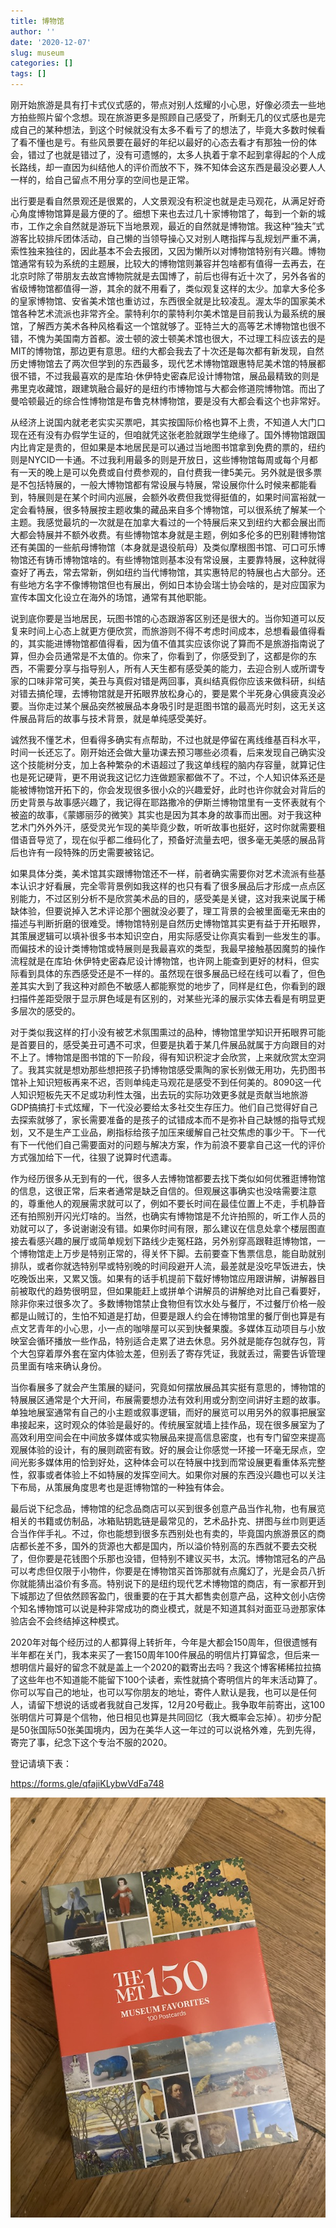 ```yaml
---
title: 博物馆
author: ''
date: '2020-12-07'
slug: museum
categories: []
tags: []
---
```


刚开始旅游是具有打卡式仪式感的，带点对别人炫耀的小心思，好像必须去一些地方拍些照片留个念想。现在旅游更多是照顾自己感受了，所剩无几的仪式感也是完成自己的某种想法，到这个时候就没有太多不看亏了的想法了，毕竟大多数时候看了看不懂也是亏。有些风景要在最好的年纪以最好的心态去看才有那独一份的体会，错过了也就是错过了，没有可遗憾的，太多人执着于拿不起到拿得起的个人成长路线，却一直因为纠结他人的评价而放不下，殊不知体会这东西是最没必要人人一样的，给自己留点不用分享的空间也是正常。

出行要是看自然景观还是很累的，人文景观没有积淀也就是走马观花，从满足好奇心角度博物馆算是最方便的了。细想下来也去过几十家博物馆了，每到一个新的城市，工作之余自然就是游玩下当地景观，最近的自然就是博物馆。我这种“独夫”式游客比较排斥团体活动，自己懒的当领导操心又对别人瞎指挥与乱规划严重不满，索性独来独往的，因此基本不会去报团，又因为懒所以对博物馆特别有兴趣。博物馆通常有较为系统的主题展，比较大的博物馆则兼容并包啥都有值得一去再去，在北京时除了带朋友去故宫博物院就是去国博了，前后也得有近十次了，另外各省的省级博物馆都值得一游，其余的就不用看了，类似观复这样的太少。加拿大多伦多的皇家博物馆、安省美术馆也重访过，东西很全就是比较凌乱。渥太华的国家美术馆各种艺术流派也非常齐全。蒙特利尔的蒙特利尔美术馆是目前我认为最系统的展馆，了解西方美术各种风格看这一个馆就够了。亚特兰大的高等艺术博物馆也很不错，不愧为美国南方首都。波士顿的波士顿美术馆也很大，不过理工科应该去的是MIT的博物馆，那边更有意思。纽约大都会我去了十次还是每次都有新发现，自然历史博物馆去了两次但学到的东西最多，现代艺术博物馆跟惠特尼美术馆的特展都很不错，不过我最喜欢的是库珀·休伊特史密森尼设计博物馆，展品最精致的则是弗里克收藏馆，跟建筑融合最好的是纽约市博物馆与大都会修道院博物馆。而出了曼哈顿最近的综合性博物馆是布鲁克林博物馆，要是没有大都会看这个也非常好。

从经济上说国内就老老实实买票吧，其实按国际价格也算不上贵，不知道人大门口现在还有没有办假学生证的，但咱就凭这张老脸就跟学生绝缘了。国外博物馆跟国内比肯定是贵的，但如果是本地居民是可以通过当地图书馆拿到免费的票的，纽约则是NYCID一卡通。不过我利用最多的则是开放日，这些博物馆每周或每个月都有一天的晚上是可以免费或自付费参观的，自付费我一律5美元。另外就是很多票是不包括特展的，一般大博物馆都有常设展与特展，常设展你什么时候来都能看到，特展则是在某个时间内巡展，会额外收费但我觉得挺值的，如果时间富裕就一定会看特展，很多特展按主题收集的藏品来自多个博物馆，可以很系统了解某一个主题。我感觉最坑的一次就是在加拿大看过的一个特展后来又到纽约大都会展出而大都会特展并不额外收费。有些博物馆本身就是主题，例如多伦多的巴别鞋博物馆还有美国的一些航母博物馆（本身就是退役航母）及类似摩根图书馆、可口可乐博物馆还有铸币博物馆啥的。有些博物馆则基本没有常设展，主要靠特展，这种就得查好了再去，常去常新，例如纽约当代博物馆，其实惠特尼的特展也占大部分。还有些地方名字不像博物馆但也有展出，例如日本协会瑞士协会啥的，是对应国家为宣传本国文化设立在海外的场馆，通常有其他职能。

说到底你要是当地居民，玩图书馆的心态跟游客区别还是很大的。当你知道可以反复来时间上心态上就更方便欣赏，而旅游则不得不考虑时间成本，总想看最值得看的，其实能进博物馆都值得看，因为值不值其实应该你说了算而不是旅游指南说了算，但办会员通常是不太值的。你来了，你看到了，你感受到了，这都是你的东西，不需要分享与指导别人，所有人天生都有感受美的能力，去迎合别人或所谓专家的口味非常可笑，美丑与真假对错是两回事，真纠结真假你应该来做科研，纠结对错去搞伦理，去博物馆就是开拓眼界放松身心的，要是累个半死身心俱疲真没必要。当你走过某个展品突然被展品本身吸引时是逛图书馆的最高光时刻，这无关这件展品背后的故事与技术背景，就是单纯感受美好。

诚然我不懂艺术，但看得多确实有点帮助，不过也就是停留在离线维基百科水平，时间一长还忘了。刚开始还会做大量功课去预习哪些必须看，后来发现自己确实没这个技能树分支，加上各种繁杂的术语超过了我这单线程的脑内存容量，就算记住也是死记硬背，更不用说我这记忆力连做题家都做不了。不过，个人知识体系还是能被博物馆开拓下的，你会发现很多很小众的兴趣爱好，此时也许你就会对背后的历史背景与故事感兴趣了，我记得在耶路撒冷的伊斯兰博物馆里有一支怀表就有个被盗的故事，《蒙娜丽莎的微笑》其实也是因为其本身的故事而出圈。对于我这种艺术门外外外汗，感受灵光乍现的美毕竟少数，听听故事也挺好，这时你就需要租借语音导览了，现在似乎都二维码化了，预备好流量去吧，很多毫无美感的展品背后也许有一段特殊的历史需要被铭记。

如果具体分类，美术馆其实跟博物馆还不一样，前者确实需要你对艺术流派有些基本认识才好看展，完全零背景例如我这样的也只有看了很多展品后才形成一点点区别能力，不过区别分析不是欣赏美术品的目的，感受美是关键，这对我来说属于稀缺体验，但要说掉入艺术评论那个圈就没必要了，理工背景的会被里面毫无来由的描述与判断折磨的很难受。博物馆特别是自然历史博物馆其实更有益于开拓眼界，其策展逻辑可以填补很多书本知识空白，用实际感受让你真实看到一些发生的事。而偏技术的设计类博物馆或特展则是我最喜欢的类型，我最早接触基因魔剪的操作流程就是在库珀·休伊特史密森尼设计博物馆，也许网上能查到更好的材料，但实际看到具体的东西感受还是不一样的。虽然现在很多展品已经在线可以看了，但色差其实大到了我这种对颜色不敏感人都能察觉的地步了，同样是红色，你看到的跟扫描件差距受限于显示屏色域是有区别的，对某些光泽的展示实体去看是有明显更多层次的感受的。

对于类似我这样的打小没有被艺术氛围熏过的品种，博物馆里学知识开拓眼界可能是首要目的，感受美丑可遇不可求，但要是执着于某几件展品就属于方向跟目的对不上了。博物馆是图书馆的下一阶段，得有知识积淀才会欣赏，上来就欣赏太空洞了。我其实就是想劝那些想把孩子扔博物馆感受熏陶的家长别做无用功，先扔图书馆补上知识短板再来不迟，否则单纯走马观花是感受不到任何美的。8090这一代人知识短板先天不足或功利性太强，出去玩的实际功效更多就是贡献当地旅游GDP搞搞打卡式炫耀，下一代没必要给太多社交生存压力。他们自己觉得好自己去探索就够了，家长需要准备的是孩子的试错成本而不是弥补自己缺憾的指导式规划，又不是生产工业品，刷指标给孩子加压来缓解自己社交焦虑的事少干。下一代有下一代他们自己需要面对的问题与解决方案，作为前浪不要拿自己这一代的评价方式强加给下一代，往狠了说算时代遗毒。

作为经历很多从无到有的一代，很多人去博物馆都要去找下类似如何优雅逛博物馆的信息，这很正常，后来者通常是缺乏自信的。但观展这事确实也没啥需要注意的，尊重他人的观展需求就可以了，例如不要长时间在最佳位置上不走，手机静音还有拍照别开闪光灯啥的。当然，也确实有博物馆是不允许拍照的，听工作人员的劝就可以了，多说谢谢没有错。如果你时间有限，那么建议在信息处拿个楼层图直接去看感兴趣的展厅或简单规划下路线少走冤枉路，另外别穿高跟鞋逛博物馆，一个博物馆走上万步是特别正常的，得关怀下脚。去前要查下售票信息，能自助就别排队，或者你就选特别早或特别晚的时间段避开人流，最差就是没吃早饭进去，快吃晚饭出来，又累又饿。如果有的话手机提前下载好博物馆应用跟讲解，讲解器目前被取代的趋势很明显，但如果能赶上或拼单个讲解员的讲解绝对比自己看要好，除非你来过很多次了。多数博物馆禁止食物但有饮水处与餐厅，不过餐厅价格一般都是山贼订的，生怕不知道是打劫，但要是跟人约会在博物馆里的餐厅倒也算是有点文艺青年的小心思，小一点的咖啡屋可以买到快餐果腹。多媒体互动项目与小放映室会循环播放一些作品，特别适合走累了进去休息。另外就是能存包就存包，背个大包穿着厚外套在室内体验太差，但别丢了寄存凭证，我就丢过，需要告诉管理员里面有啥来确认身份。

当你看展多了就会产生策展的疑问，究竟如何摆放展品其实挺有意思的，博物馆的特展展区通常是个大开间，布展需要想办法有效利用或分割空间讲好主题的故事。单独地展室通常有自己的小主题或叙事逻辑，而好的展览可以用另外的叙事把展室串接起来，这时观众的体验是最好的。传统展室就墙上挂作品，现在很多展室为了高效利用空间会在中间放多媒体或实物展品来提高信息密度，也有专门留空来提高观展体验的设计，有的展则疏密有致。好的展会让你感觉一环接一环毫无尿点，空间光影多媒体用的恰到好处，这种体会可以在特展中找到而常设展更看重体系完整性，叙事或者体验上不如特展的发挥空间大。如果你对展的东西没兴趣也可以关注下布局，从策展角度思考也是逛博物馆的一种独有体会。

最后说下纪念品，博物馆的纪念品商店可以买到很多创意产品当作礼物，也有展览相关的书籍或仿制品，冰箱贴钥匙链是最常见的，艺术品扑克、拼图与丝巾则更适合当作伴手礼。不过，你也能想到很多东西别处也有卖的，毕竟国内旅游景区的商店都长差不多，国外的货源也大都是国内，所以溢价特别高的东西就不要去交税了，但你要是花钱图个乐那也没错，但特别不建议买书，太沉。博物馆冠名的产品可以考虑但仅限于小物件，你要是在博物馆买首饰那就有点魔幻了，光是会员八折你就能猜出溢价有多高。特别说下的是纽约现代艺术博物馆的商店，有一家都开到下城那边了但依然顾客盈门，很重要的在于其大都售卖创意产品，这种文创小店傍个知名博物馆可以说是种非常成功的商业模式，就是不知道其斜对面亚马逊那家体验店会不会终结掉这种模式。

2020年对每个经历过的人都算得上转折年，今年是大都会150周年，但很遗憾有半年都在关门，我本来买了一套150周年100件展品的明信片打算留念，但后来一想明信片最好的留念不就是盖上一个2020的戳寄出去吗？我这个博客稀稀拉拉搞了这些年也不知道能不能留下100个读者，索性就搞个寄明信片的年末活动算了。你可以写自己的地址，也可以写你朋友的地址，寄件人默认是我，也可以是任何人，请留下想说的话或者我就自己发挥，12月20号截止。我争取年前寄出，这100张明信片可算是个信物，他日相见也算是共同回忆（我大概率会忘掉）。初步分配是50张国际50张美国境内，因为在美华人这一年过的可以说格外难，先到先得，寄完了事，纪念下这个专治不服的2020。

登记请填下表：

https://forms.gle/qfajiKLybwVdFa748

![IMG_0198](https://raw.githubusercontent.com/yufree/yufree.cn/master/static/images/IMG_0198.JPG)
